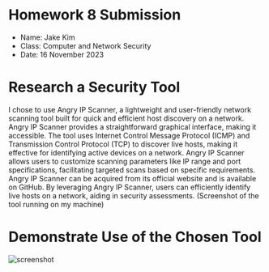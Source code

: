 # **Homework 8 Submission**

- Name: Jake Kim
- Class: Computer and Network Security
- Date: 16 November 2023

# Research a Security Tool
I chose to use Angry IP Scanner, a lightweight and user-friendly network scanning tool built for quick and efficient host discovery on a network. Angry IP Scanner provides a straightforward graphical interface, making it accessible. The tool uses Internet Control Message Protocol (ICMP) and Transmission Control Protocol (TCP) to discover live hosts, making it effective for identifying active devices on a network. Angry IP Scanner allows users to customize scanning parameters like IP range and port specifications, facilitating targeted scans based on specific requirements. Angry IP Scanner can be acquired from its official website and is available on GitHub. By leveraging Angry IP Scanner, users can efficiently identify live hosts on a network, aiding in security assessments. 
(Screenshot of the tool running on my machine)
# Demonstrate Use of the Chosen Tool



![screenshot](RCE_Diagram.png)
